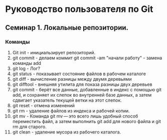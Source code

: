 # Руководство пользователя по Git
## Семинар 1. Локальные репозитории.
### Команды
1. Git init - инициальзирует репозиторий.
2. git commit - делаем коммит git commit -am "начали работу" - замена команды add
3. git log - Лог? 
4. git status - показывает состояние файлов в рабочем каталоге
5. git diff - вычисление разницы между двумя деревьями
6. git difftool -   внешняя утилита для показа разницы двух деревьев 
7. git commit - берёт все данные, добавленные в индекс с помощью git add, и сохраняет их слепок во внутренней базе данных, а затем сдвигает указатель текущей ветки на этот слепок.
8. git reset - отмена изменений 
9. git rm - удаление файлов из индекса и рабочей копии.
10. git mv - Команда git mv — это всего лишь удобный способ переместить файл, а затем выполнить git add для нового файла и git rm для старого.
11. git clean - удаление мусора из рабочего каталога. 
